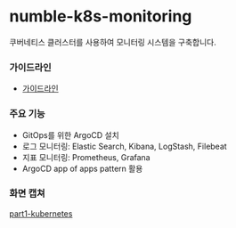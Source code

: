 # numble-k8s-monitoring


쿠버네티스 클러스터를 사용하여 모니터링 시스템을 구축합니다.

### 가이드라인
* [가이드라인](https://docs.google.com/presentation/d/1oIq8x9Zw1TmsniOBOnBwtmX0oV8eXvQGLnZjQPULapw/edit#slide=id.p)

### 주요 기능
* GitOps를 위한 ArgoCD 설치
* 로그 모니터링: Elastic Search, Kibana, LogStash, Filebeat
* 지표 모니터링: Prometheus, Grafana
* ArgoCD app of apps pattern 활용

### 화면 캡쳐

[part1-kubernetes](https://github.com/jhhwang4195/numble-k8s-monitoring/tree/main/images/part1)
